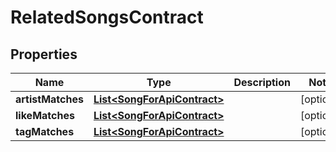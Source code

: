 

# RelatedSongsContract

## Properties

Name | Type | Description | Notes
------------ | ------------- | ------------- | -------------
**artistMatches** | [**List&lt;SongForApiContract&gt;**](SongForApiContract.md) |  |  [optional]
**likeMatches** | [**List&lt;SongForApiContract&gt;**](SongForApiContract.md) |  |  [optional]
**tagMatches** | [**List&lt;SongForApiContract&gt;**](SongForApiContract.md) |  |  [optional]



